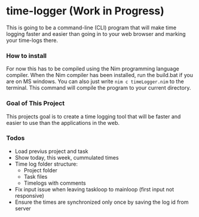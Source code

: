 # time-logger (Work in Progress)

This is going to be a command-line (CLI) program that will make time logging
faster and easier than going in to your web browser and marking your time-logs
there.

### How to install

For now this has to be compiled using the Nim programming language
compiler. When the Nim compiler has been installed, run the build.bat if you
are on MS windows. You can also just write ```nim c timeLogger.nim``` to the
terminal. This command will compile the program to your current directory.

### Goal of This Project

This projects goal is to create a time logging tool that will be faster and
easier to use than the applications in the web.

### Todos
* Load previus project and task
* Show today, this week, cummulated times
* Time log folder structure:
    * Project folder
    * Task files
    * Timelogs with comments
* Fix input issue when leaving taskloop to mainloop (first input not responsive)
* Ensure the times are synchronized only once by saving the log id from server
